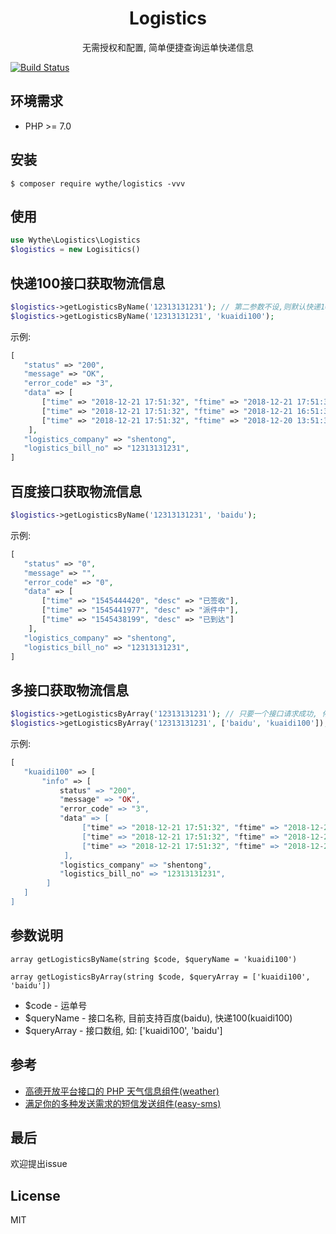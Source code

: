 <h1 align="center"> Logistics </h1>

<p align="center">无需授权和配置, 简单便捷查询运单快递信息</p>

[![Build Status](https://travis-ci.org/uuk020/logistics.svg?branch=master)](https://travis-ci.org/uuk020/logistics)

## 环境需求
* PHP >= 7.0

## 安装

```shell
$ composer require wythe/logistics -vvv
```

## 使用
```php
use Wythe\Logistics\Logistics
$logistics = new Logisitics()
```
## 快递100接口获取物流信息
```php
$logistics->getLogisticsByName('12313131231'); // 第二参数不设,则默认快递100接口
$logistics->getLogisticsByName('12313131231', 'kuaidi100');
```
示例:

```php 
[  
   "status" => "200",
   "message" => "OK",
   "error_code" => "3",
   "data" => [
       ["time" => "2018-12-21 17:51:32", "ftime" => "2018-12-21 17:51:32", "context" => "已签收", "location" => NULL],
       ["time" => "2018-12-21 17:51:32", "ftime" => "2018-12-21 16:51:32", "context" => "派件中", "location" => NULL],
       ["time" => "2018-12-21 17:51:32", "ftime" => "2018-12-20 13:51:32" ,"context" => "已到达", "location" => NULL]
    ],
   "logistics_company" => "shentong",
   "logistics_bill_no" => "12313131231",
]
```

## 百度接口获取物流信息
```php
$logistics->getLogisticsByName('12313131231', 'baidu');
```
示例:

```php 
[  
   "status" => "0",
   "message" => "",
   "error_code" => "0",
   "data" => [
       ["time" => "1545444420", "desc" => "已签收"],
       ["time" => "1545441977", "desc" => "派件中"],
       ["time" => "1545438199", "desc" => "已到达"]
    ],
   "logistics_company" => "shentong",
   "logistics_bill_no" => "12313131231",
]
```

## 多接口获取物流信息
```php
$logistics->getLogisticsByArray('12313131231'); // 只要一个接口请求成功, 停止请求下一个接口
$logistics->getLogisticsByArray('12313131231', ['baidu', 'kuaidi100']);
```
示例:

```php 
[
   "kuaidi100" => [
       "info" => [  
           status" => "200",
           "message" => "OK",
           "error_code" => "3",
           "data" => [
                ["time" => "2018-12-21 17:51:32", "ftime" => "2018-12-21 17:51:32", "context" => "已签收", "location" => NULL],
                ["time" => "2018-12-21 17:51:32", "ftime" => "2018-12-21 16:51:32", "context" => "派件中", "location" => NULL],
                ["time" => "2018-12-21 17:51:32", "ftime" => "2018-12-20 13:51:32" ,"context" => "已到达", "location" => NULL]
            ],
           "logistics_company" => "shentong",
           "logistics_bill_no" => "12313131231",
        ]
   ]
]
```


## 参数说明
```
array getLogisticsByName(string $code, $queryName = 'kuaidi100')

array getLogisticsByArray(string $code, $queryArray = ['kuaidi100', 'baidu'])
```

* $code - 运单号
* $queryName - 接口名称, 目前支持百度(baidu), 快递100(kuaidi100)
* $queryArray - 接口数组, 如: ['kuaidi100', 'baidu']

## 参考
* [高德开放平台接口的 PHP 天气信息组件(weather)](https://github.com/overtrue/weather)
* [满足你的多种发送需求的短信发送组件(easy-sms)](https://github.com/overtrue/easy-sms)

## 最后
欢迎提出issue


## License

MIT